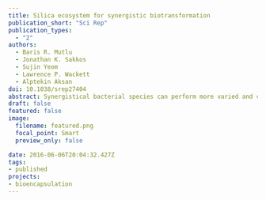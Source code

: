 ```yaml
---
title: Silica ecosystem for synergistic biotransformation
publication_short: "Sci Rep"
publication_types:
  - "2"
authors:
  - Baris R. Mutlu
  - Jonathan K. Sakkos
  - Sujin Yeom
  - Lawrence P. Wackett
  - Alptekin Aksan
doi: 10.1038/srep27404
abstract: Synergistical bacterial species can perform more varied and complex transformations of chemical substances than either species alone, but this is rarely used commercially because of technical difficulties in maintaining mixed cultures. Typical problems with mixed cultures on scale are unrestrained growth of one bacterium, which leads to suboptimal population ratios, and lack of control over bacterial spatial distribution, which leads to inefficient substrate transport. To address these issues, we designed and produced a synthetic ecosystem by co-encapsulation in a silica gel matrix, which enabled precise control of the microbial populations and their microenvironment. As a case study, two greatly different microorganisms Pseudomonas sp. NCIB 9816 and Synechococcus elongatus PCC 7942 were encapsulated. NCIB 9816 can aerobically biotransform over 100 aromatic hydrocarbons, a feat useful for synthesis of higher value commodity chemicals or environmental remediation. In our system, NCIB 9816 was used for biotransformation of naphthalene (a model substrate) into CO2 and the cyanobacterium PCC 7942 was used to provide the necessary oxygen for the biotransformation reactions via photosynthesis. A mathematical model was constructed to determine the critical cell density parameter to maximize oxygen production, and was then used to maximize the biotransformation rate of the system.
draft: false
featured: false
image:
  filename: featured.png
  focal_point: Smart
  preview_only: false

date: 2016-06-06T20:04:32.427Z
tags:
- published
projects:
- bioencapsulation
---
```

